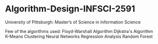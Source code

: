 # Algorithm-Design-INFSCI-2591
University of Pittsburgh: Master’s of Science in Information Science 

Few of the algorithms used:
Floyd-Warshall Algorithm
Dijkstra's Algorithm
K-Means Clustering
Neural Networks
Regression Analysis
Random Forest
